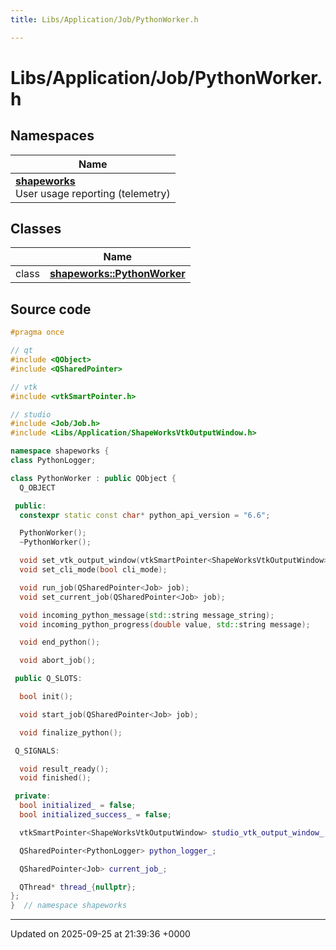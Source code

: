 ```yaml
---
title: Libs/Application/Job/PythonWorker.h

---
```


# Libs/Application/Job/PythonWorker.h



## Namespaces

| Name           |
| -------------- |
| **[shapeworks](../Namespaces/namespaceshapeworks.md)** <br>User usage reporting (telemetry)  |

## Classes

|                | Name           |
| -------------- | -------------- |
| class | **[shapeworks::PythonWorker](../Classes/classshapeworks_1_1PythonWorker.md)**  |




## Source code

```cpp
#pragma once

// qt
#include <QObject>
#include <QSharedPointer>

// vtk
#include <vtkSmartPointer.h>

// studio
#include <Job/Job.h>
#include <Libs/Application/ShapeWorksVtkOutputWindow.h>

namespace shapeworks {
class PythonLogger;

class PythonWorker : public QObject {
  Q_OBJECT

 public:
  constexpr static const char* python_api_version = "6.6";

  PythonWorker();
  ~PythonWorker();

  void set_vtk_output_window(vtkSmartPointer<ShapeWorksVtkOutputWindow> output_window);
  void set_cli_mode(bool cli_mode);

  void run_job(QSharedPointer<Job> job);
  void set_current_job(QSharedPointer<Job> job);

  void incoming_python_message(std::string message_string);
  void incoming_python_progress(double value, std::string message);

  void end_python();

  void abort_job();

 public Q_SLOTS:

  bool init();

  void start_job(QSharedPointer<Job> job);

  void finalize_python();

 Q_SIGNALS:

  void result_ready();
  void finished();

 private:
  bool initialized_ = false;
  bool initialized_success_ = false;

  vtkSmartPointer<ShapeWorksVtkOutputWindow> studio_vtk_output_window_;

  QSharedPointer<PythonLogger> python_logger_;

  QSharedPointer<Job> current_job_;

  QThread* thread_{nullptr};
};
}  // namespace shapeworks
```


-------------------------------

Updated on 2025-09-25 at 21:39:36 +0000
